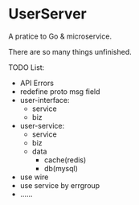 # UserServer

A pratice to Go & microservice.

There are so many things unfinished.

TODO List:
- API Errors
- redefine proto msg field
- user-interface:
  - service
  - biz
- user-service:
  - service
  - biz
  - data
    - cache(redis)
    - db(mysql)
- use wire
- use service by errgroup
- ......
